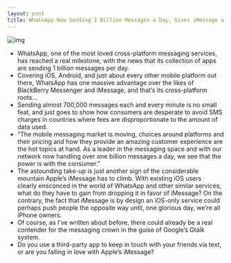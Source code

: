 ```yaml
---
layout: post
title: WhatsApp Now Sending 1 Billion Messages a Day, Gives iMessage a Mountain to Climb
---
```

![img](http://media.idownloadblog.com/wp-content/uploads/2011/11/whatsapp.png)
* WhatsApp, one of the most loved cross-platform messaging services, has reached a real milestone, with the news that its collection of apps are sending 1 billion messages per day.
* Covering iOS, Android, and just about every other mobile platform out there, WhatsApp has one massive advantage over the likes of BlackBerry Messenger and iMessage, and that’s its cross-platform roots…
* Sending almost 700,000 messages each and every minute is no small feat, and just goes to show how consumers are desperate to avoid SMS charges in countries where fees are disproportionate to the amount of data used.
* “The mobile messaging market is moving, choices around platforms and their pricing and how they provide an amazing customer experience are the hot topics at hand. As a leader in the messaging space and with our network now handling over one billion messages a day, we see that the power is with the consumer.”
* The astounding take-up is just another sign of the considerable mountain Apple’s iMessage has to climb. With existing iOS users clearly ensconced in the world of WhatsApp and other similar services, what do they have to gain from dropping it in favor of iMessage? On the contrary, the fact that iMessage is by design an iOS-only service could perhaps push people the opposite way until, one glorious day, we’re all iPhone owners.
* Of course, as I’ve written about before, there could already be a real contender for the messaging crown in the guise of Google’s Gtalk system.
* Do you use a third-party app to keep in touch with your friends via text, or are you falling in love with Apple’s iMessage?

